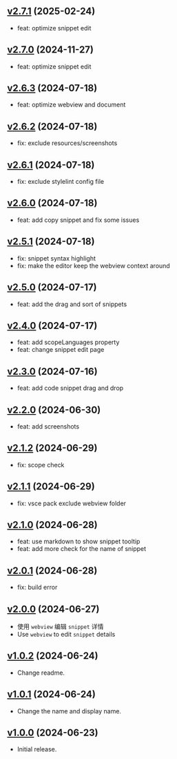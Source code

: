 ## [v2.7.1](https://github.com/tomjs/vscode-snippets-manager/compare/v2.7.0..v2.7.1) (2025-02-24)

- feat: optimize snippet edit

## [v2.7.0](https://github.com/tomjs/vscode-snippets-manager/compare/v2.6.3...v2.7.0) (2024-11-27)

- feat: optimize snippet edit

## [v2.6.3](https://github.com/tomjs/vscode-snippets-manager/compare/v2.6.2...v2.6.3) (2024-07-18)

- feat: optimize webview and document

## [v2.6.2](https://github.com/tomjs/vscode-snippets-manager/compare/v2.6.1...v2.6.2) (2024-07-18)

- fix: exclude resources/screenshots

## [v2.6.1](https://github.com/tomjs/vscode-snippets-manager/compare/v2.6.0...v2.6.1) (2024-07-18)

- fix: exclude stylelint config file

## [v2.6.0](https://github.com/tomjs/vscode-snippets-manager/compare/v2.5.1...v2.6.0) (2024-07-18)

- feat: add copy snippet and fix some issues

## [v2.5.1](https://github.com/tomjs/vscode-snippets-manager/compare/v2.5.0...v2.5.1) (2024-07-18)

- fix: snippet syntax highlight
- fix: make the editor keep the webview context around

## [v2.5.0](https://github.com/tomjs/vscode-snippets-manager/compare/v2.4.0...v2.5.0) (2024-07-17)

- feat: add the drag and sort of snippets

## [v2.4.0](https://github.com/tomjs/vscode-snippets-manager/compare/v2.3.0...v2.4.0) (2024-07-17)

- feat: add scopeLanguages property
- feat: change snippet edit page

## [v2.3.0](https://github.com/tomjs/vscode-snippets-manager/compare/v2.2.0...v2.3.0) (2024-07-16)

- feat: add code snippet drag and drop

## [v2.2.0](https://github.com/tomjs/vscode-snippets-manager/compare/v2.1.2...v2.2.0) (2024-06-30)

- feat: add screenshots

## [v2.1.2](https://github.com/tomjs/vscode-snippets-manager/compare/v2.1.1...v2.1.2) (2024-06-29)

- fix: scope check

## [v2.1.1](https://github.com/tomjs/vscode-snippets-manager/compare/v2.1.0...v2.1.1) (2024-06-29)

- fix: vsce pack exclude webview folder

## [v2.1.0](https://github.com/tomjs/vscode-snippets-manager/compare/v2.0.1...v2.1.0) (2024-06-28)

- feat: use markdown to show snippet tooltip
- feat: add more check for the name of snippet

## [v2.0.1](https://github.com/tomjs/vscode-snippets-manager/compare/v2.0.0...v2.0.1) (2024-06-28)

- fix: build error

## [v2.0.0](https://github.com/tomjs/vscode-snippets-manager/compare/v1.0.2...v2.0.0) (2024-06-27)

- 使用 `webview` 编辑 `snippet` 详情
- Use `webview` to edit `snippet` details

## [v1.0.2](https://github.com/tomjs/vscode-snippets-manager/compare/v1.0.1...v1.0.2) (2024-06-24)

- Change readme.

## [v1.0.1](https://github.com/tomjs/vscode-snippets-manager/compare/v1.0.0...v1.0.1) (2024-06-24)

- Change the name and display name.

## [v1.0.0](https://github.com/tomjs/vscode-snippets-manager/releases/tag/v1.0.0) (2024-06-23)

- Initial release.
